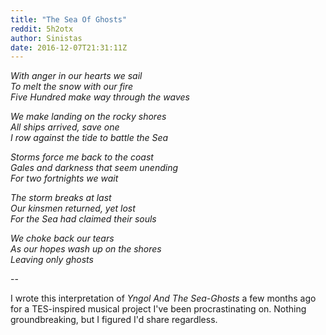 ```yaml
---
title: "The Sea Of Ghosts"
reddit: 5h2otx
author: Sinistas
date: 2016-12-07T21:31:11Z
---
```


*With anger in our hearts we sail  
To melt the snow with our fire  
Five Hundred make way through the waves*

*We make landing on the rocky shores  
All ships arrived, save one  
I row against the tide to battle the Sea*

*Storms force me back to the coast  
Gales and darkness that seem unending  
For two fortnights we wait*

*The storm breaks at last  
Our kinsmen returned, yet lost  
For the Sea had claimed their souls*

*We choke back our tears  
As our hopes wash up on the shores  
Leaving only ghosts*
  
--  
  
I wrote this interpretation of *Yngol And The Sea-Ghosts* a few months ago for a TES-inspired musical project I've been procrastinating on. Nothing groundbreaking, but I figured I'd share regardless.
